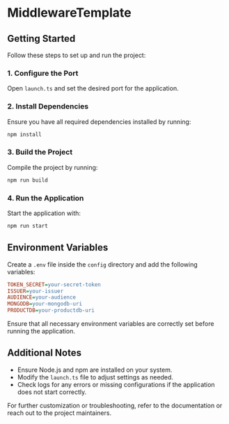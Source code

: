 # MiddlewareTemplate

## Getting Started
Follow these steps to set up and run the project:

### 1. Configure the Port
Open `launch.ts` and set the desired port for the application.

### 2. Install Dependencies
Ensure you have all required dependencies installed by running:
```sh
npm install
```

### 3. Build the Project
Compile the project by running:
```sh
npm run build
```

### 4. Run the Application
Start the application with:
```sh
npm run start
```

## Environment Variables
Create a `.env` file inside the `config` directory and add the following variables:

```ini
TOKEN_SECRET=your-secret-token
ISSUER=your-issuer
AUDIENCE=your-audience
MONGODB=your-mongodb-uri
PRODUCTDB=your-productdb-uri
```

Ensure that all necessary environment variables are correctly set before running the application.

## Additional Notes
- Ensure Node.js and npm are installed on your system.
- Modify the `launch.ts` file to adjust settings as needed.
- Check logs for any errors or missing configurations if the application does not start correctly.

For further customization or troubleshooting, refer to the documentation or reach out to the project maintainers.

